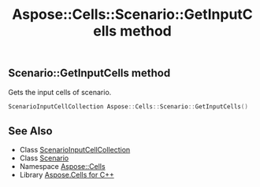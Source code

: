 ﻿---
title: Aspose::Cells::Scenario::GetInputCells method
linktitle: GetInputCells
second_title: Aspose.Cells for C++ API Reference
description: 'Aspose::Cells::Scenario::GetInputCells method. Gets the input cells of scenario in C++.'
type: docs
weight: 1500
url: /cpp/aspose.cells/scenario/getinputcells/
---
## Scenario::GetInputCells method


Gets the input cells of scenario.

```cpp
ScenarioInputCellCollection Aspose::Cells::Scenario::GetInputCells()
```

## See Also

* Class [ScenarioInputCellCollection](../../scenarioinputcellcollection/)
* Class [Scenario](../)
* Namespace [Aspose::Cells](../../)
* Library [Aspose.Cells for C++](../../../)
